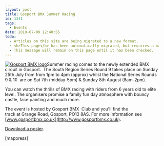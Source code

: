 ```yaml
---
layout: post
title: Gosport BMX Summer Racing
id: 1331
tags:
  - Events
date: 2010-07-09 12:40:55
todo:
  - Articles on this site are being migrated to a new format.
  - <b>This page</b> has been automatically migrated, but requires a manual check-&amp;-tune to ensure the format and links all work as expected.
  - This message will remain on this page until it has been checked.
---
```


[![](http://www.pompeybug.co.uk/wp-content/uploads/2010/07/Gosport-BMX-logo-150x150.jpg "Gosport BMX logo")](http://www.pompeybug.co.uk/wp-content/uploads/2010/07/Gosport-BMX-logo.jpg)Summer racing comes to the newly extended BMX circuit in Gosport.  The South Region Series Round 9 takes place on Sunday 25th July from from 1pm to 4pm (approx) whilst the National Series Rounds 9 &amp; 10  are on Sat 7th (midday-5pm) &amp; Sunday 8th August (8am-2pm).

You can watch the thrills of BMX racing with riders from 6 years old to elite level. The organisers promise a family fun day atmosphere with bouncy castle, face painting and much more.

The event is hosted by Gosport BMX  Club and you'll find the track at Grange Road, Gosport, PO13 8AS. For more information see [www.gosportbmx.co.uk](http://www.gosportbmx.co.uk).

[Download a poster](http://www.pompeybug.co.uk/wp-content/uploads/2010/07/BMX-National-Poster-a4V3.pdf).

[mappress]